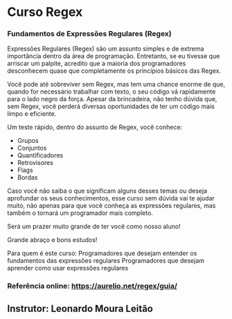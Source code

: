 # Curso Regex

### Fundamentos de Expressões Regulares (Regex)

Expressões Regulares (Regex) são um assunto simples e de extrema importância dentro da área de programação. Entretanto, se eu tivesse que arriscar um palpite, acredito que a maioria dos programadores desconhecem quase que completamente os princípios básicos das Regex.

Você pode até sobreviver sem Regex, mas tem uma chance enorme de que, quando for necessário trabalhar com texto, o seu código vá rapidamente para o lado negro da força. Apesar da brincadeira, não tenho dúvida que, sem Regex, você perderá diversas oportunidades de ter um código mais limpo e eficiente. 

Um teste rápido, dentro do assunto de Regex, você conhece:

* Grupos
* Conjuntos
* Quantificadores
* Retrovisores
* Flags
* Bordas

Caso você não saiba o que significam alguns desses temas ou deseja aprofundar os seus conhecimentos, esse curso sem dúvida vai te ajudar muito, não apenas para que você conheça as expressões regulares, mas também o tornará um programador mais completo.

Será um prazer muito grande de ter você como nosso aluno!

Grande abraço e bons estudos!

Para quem é este curso:
Programadores que desejam entender os fundamentos das expressões regulares
Programadores que desejam aprender como usar expressões regulares

### Referência online: https://aurelio.net/regex/guia/


## Instrutor: Leonardo Moura Leitão